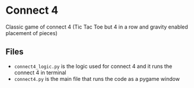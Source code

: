 # Connect 4

Classic game of connect 4 (Tic Tac Toe but 4 in a row and gravity enabled placement of pieces)

## Files

- `connect4_logic.py` is the logic used for connect 4 and it runs the connect 4 in terminal
- `connect4.py` is the main file that runs the code as a pygame window
